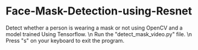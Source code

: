 # Face-Mask-Detection-using-Resnet
Detect whether a person is wearing a mask or not using OpenCV and a model trained Using Tensorflow. \n
Run the "detect_mask_video.py" file. \n
Press "s" on your keyboard to exit the program.
